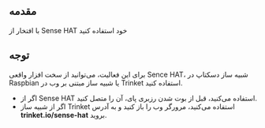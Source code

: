 ## مقدمه

با افتخار از Sense HAT خود استفاده کنید

## توجه

برای این فعالیت، می‌توانید از سخت افزار واقعی Sence HAT، شبیه ساز دسکتاپ در Raspbian یا شبیه ساز مبتنی بر وب در Trinket استفاده کنید.

- اگر از Sense HAT استفاده می‌کنید، قبل از بوت شدن رزبری پای، آن را متصل کنید.
- اگر از شبیه ساز Trinket استفاده می‌کنید، مرورگر وب را باز کنید و به آدرس **trinket.io/sense-hat** بروید.